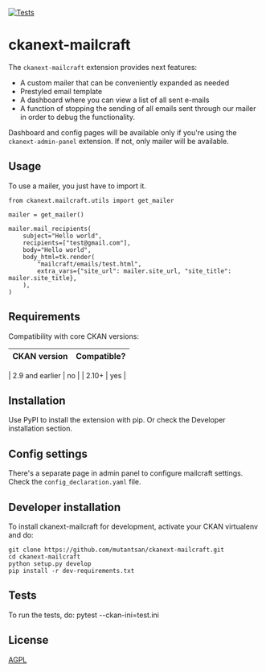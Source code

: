 [![Tests](https://github.com/mutantsan/ckanext-mailcraft/workflows/Tests/badge.svg?branch=main)](https://github.com/mutantsan/ckanext-mailcraft/actions)

# ckanext-mailcraft

The `ckanext-mailcraft` extension provides next features:
- A custom mailer that can be conveniently expanded as needed
- Prestyled email template
- A dashboard where you can view a list of all sent e-mails
- A function of stopping the sending of all emails sent through our mailer in order to debug the functionality.

Dashboard and config pages will be available only if you're using the `ckanext-admin-panel` extension. If not, only
mailer will be available.


## Usage
To use a mailer, you just have to import it.

    from ckanext.mailcraft.utils import get_mailer

    mailer = get_mailer()

    mailer.mail_recipients(
        subject="Hello world",
        recipients=["test@gmail.com"],
        body="Hello world",
        body_html=tk.render(
            "mailcraft/emails/test.html",
            extra_vars={"site_url": mailer.site_url, "site_title": mailer.site_title},
        ),
    )

## Requirements

Compatibility with core CKAN versions:

| CKAN version    | Compatible?   |
| --------------- | ------------- |

| 2.9 and earlier | no            |
| 2.10+           | yes           |


## Installation

Use PyPI to install the extension with pip. Or check the Developer installation section.


## Config settings

There's a separate page in admin panel to configure mailcraft settings. Check the `config_declaration.yaml` file. 


## Developer installation

To install ckanext-mailcraft for development, activate your CKAN virtualenv and
do:

    git clone https://github.com/mutantsan/ckanext-mailcraft.git
    cd ckanext-mailcraft
    python setup.py develop
    pip install -r dev-requirements.txt


## Tests

To run the tests, do:
    pytest --ckan-ini=test.ini


## License

[AGPL](https://www.gnu.org/licenses/agpl-3.0.en.html)
